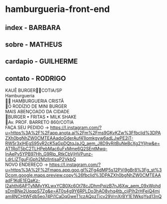 # hamburgueria-front-end

## index - BARBARA
## sobre - MATHEUS
## cardapio - GUILHERME
## contato - RODRIGO

KAUÊ BURGER🙌🏽COTIA/SP
<br>
Hamburgueria
<br>
🙌🏽 HAMBURGUERIA CRISTÃ
<br>
🍔O RODÍZIO DE MINI BURGER
<br>
MAIS ABENÇOADO DA CIDADE
<br>
🍔BURGER • FRITAS • MILK SHAKE
<br>
📍Av. PROF. BARRETO 860/COTIA
<br>
FAÇA SEU PEDIDO -> 
https://l.instagram.com/?u=https%3A%2F%2Fapp.anota.ai%2Fm%2Fms9GKvKZw%3Ffbclid%3DPAZXh0bgNhZW0CMTEAAadoGderAuf41Iomkgyw6adLJwPE2jT-RW5r3xlHEgS95vR2cK5aGpDQtqJaJQ_aem_J8D9vRitBuNeBcXg2Yljhw&e=AT1RqT5bC2TLHPebMac6uFxMme6Q2SEntMwq-lnAePv5YPB97Hh_G9Rlp_RtkCbVjHVPunz-LdrLIZTguFiGph2MzllntisaP2VkbQ
<br>
NOVO ENDEREÇO ->
https://l.instagram.com/?u=https%3A%2F%2Fmaps.app.goo.gl%2Fg4dMP5s12PVj9gBr8%3Fg_st%3Dcom.google.maps.preview.copy%26fbclid%3DPAZXh0bgNhZW0CMTEAAadF1KdE1EQaKz-I2ahthi6APTyNMyYKLwxYCB0Xc6Ot78cJDhmPqizB7nJ6Xw_aem_09xWohdsDmBNe2UqqpS7Zg&e=AT0s4g9Y6RPLDo3hAO8vhq4tb_cjiPlh2rHFeiQ4mjam8NCHtWFdb5eo74Pi1CaDqGweT1czAQpzTicv29VrnXrBY1E1WkqYsd13nQ
